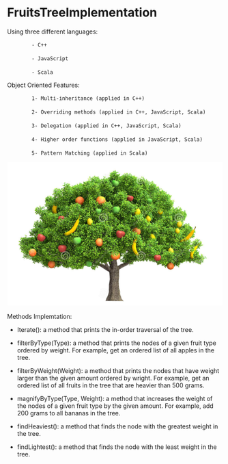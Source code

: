 # FruitsTreeImplementation

Using three different languages:

            - C++ 

            - JavaScript 

            - Scala 
 
Object Oriented Features:

            1- Multi-inheritance (applied in C++)

            2- Overriding methods (applied in C++, JavaScript, Scala)

            3- Delegation (applied in C++, JavaScript, Scala)

            4- Higher order functions (applied in JavaScript, Scala)

            5- Pattern Matching (applied in Scala)
            
![FruitsTree](https://github.com/radwaahmed20112000/FruitsTreeImplementation/blob/main/FruitsTree.PNG)

Methods Implemtation:
 
- Iterate():
            a method that prints the in-order traversal of the tree.
            
- filterByType(Type):
            a method that prints the nodes of a given fruit type ordered by weight. For example, get an ordered list of all apples in the tree.
            
- filterByWeight(Weight):
            a method that prints the nodes that have weight larger than the given amount ordered by wright. For example, get an ordered list of 
            all fruits in the tree that are heavier than 500 grams.
            
- magnifyByType(Type, Weight):
            a method that increases the weight of the nodes of a given fruit type by the given amount. For example, add 200 grams to all bananas 
            in the tree.
            
- findHeaviest():
            a method that finds the node with the greatest weight in the tree.
            
- findLightest():
            a method that finds the node with the least weight in the tree.
            



